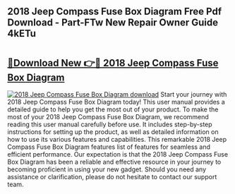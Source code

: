 ## 2018 Jeep Compass Fuse Box Diagram Free Pdf Download - Part-FTw New Repair Owner Guide 4kETu

# <h2><a href="http://dfpblr.blite.top/?on=2018+Jeep+Compass+Fuse+Box+Diagram">🔗Download New 👉🔴 2018 Jeep Compass Fuse Box Diagram</a></h2>

[![2018 Jeep Compass Fuse Box Diagram download](https://i.imgur.com/lujVjoI.png)](http://dfpblr.blite.top/?on=2018+Jeep+Compass+Fuse+Box+Diagram)
Start your journey with 2018 Jeep Compass Fuse Box Diagram today! This user manual provides a detailed guide to help you get the most out of your product. To make the most of your 2018 Jeep Compass Fuse Box Diagram, we recommend reading this user manual carefully before use. It includes step-by-step instructions for setting up the product, as well as detailed information on how to use its various features and capabilities. This remarkable 2018 Jeep Compass Fuse Box Diagram features list of features for seamless and efficient performance. Our expectation is that the 2018 Jeep Compass Fuse Box Diagram has been a reliable and effective resource in your journey to becoming proficient in using your new gadget. Should you need any assistance or clarification, please do not hesitate to contact our support team.
